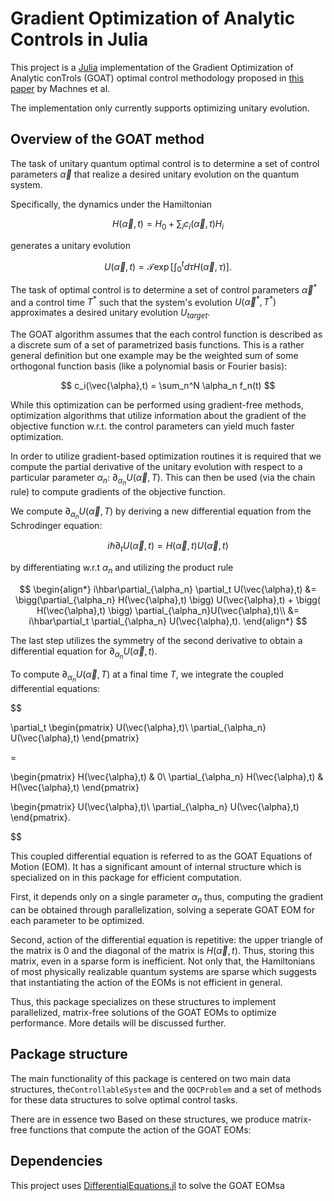# Gradient Optimization of Analytic Controls in Julia

This project is a [Julia](https://julialang.org/) implementation of the Gradient Optimization of Analytic conTrols (GOAT) optimal control methodology proposed in [this paper](https://journals.aps.org/prl/abstract/10.1103/PhysRevLett.120.150401) by Machnes et al.

The implementation only currently supports optimizing unitary evolution. 

## Overview of the GOAT method

The task of unitary quantum optimal control is to determine a set of control parameters $\vec{\alpha}$ that realize a desired unitary evolution on the quantum system. 

Specifically, the dynamics under the Hamiltonian

$$
H(\vec{\alpha},t)  = H_0 + \sum_i c_i(\vec{\alpha},t) H_i
$$

generates a unitary evolution

$$
U(\vec{\alpha},t) = \mathcal{T}\exp \bigg[ \int_0^t d\tau H(\vec{\alpha},\tau) \bigg].
$$

The task of optimal control is to determine a set of control parameters $\vec{\alpha}^*$ and a control time $T^*$ such that the system's evolution $U(\vec{\alpha}^*, T^*)$ approximates a desired unitary evolution $U_{target}$. 

The GOAT algorithm assumes that the each control function is described as a discrete sum of a set of parametrized basis functions. This is a rather general definition but one example may be the weighted sum of some orthogonal function basis (like a polynomial basis or Fourier basis):

$$
c_i(\vec{\alpha},t) = \sum_n^N \alpha_n f_n(t)
$$

While this optimization can be performed using gradient-free methods, optimization algorithms that utilize information about the gradient of the objective function w.r.t. the control parameters can yield much faster optimization. 

In order to utilize gradient-based optimization routines it is required that we compute the partial derivative of the unitary evolution with respect to a particular parameter $\alpha_n$: $\partial_{\alpha_n} U({\vec{\alpha},T})$. This can then be used (via the chain rule) to compute gradients of the objective function. 

We compute $\partial_{\alpha_n} U({\vec{\alpha},T})$ by deriving a new differential equation from the Schrodinger equation:

$$
i\hbar \partial_t U(\vec{\alpha},t) = H(\vec{\alpha},t)U(\vec{\alpha},t)
$$

by differentiating w.r.t $\alpha_n$ and utilizing the product rule

$$
\begin{align*}
i\hbar\partial_{\alpha_n} \partial_t U(\vec{\alpha},t) &= \bigg(\partial_{\alpha_n} H(\vec{\alpha},t) \bigg) U(\vec{\alpha},t) + \bigg( H(\vec{\alpha},t) \bigg) \partial_{\alpha_n}U(\vec{\alpha},t)\\
&= i\hbar\partial_t \partial_{\alpha_n} U(\vec{\alpha},t).
\end{align*}
$$

The last step utilizes the symmetry of the second derivative to obtain a differential equation for $\partial_{\alpha_n} U(\vec{\alpha},t)$. 

To compute $\partial_{\alpha_n} U(\vec{\alpha},T)$ at a final time $T$, we integrate the coupled differential equations:

$$

\partial_t
\begin{pmatrix}
U(\vec{\alpha},t)\\
\partial_{\alpha_n} U(\vec{\alpha},t)
\end{pmatrix}

= 

\begin{pmatrix}
H(\vec{\alpha},t) & 0\\
\partial_{\alpha_n} H(\vec{\alpha},t) & H(\vec{\alpha},t)
\end{pmatrix}

\begin{pmatrix}
U(\vec{\alpha},t)\\
\partial_{\alpha_n} U(\vec{\alpha},t)
\end{pmatrix}.

$$

This coupled differential equation is referred to as the GOAT Equations of Motion (EOM). It has a significant amount of internal structure which is specialized on in this package for efficient computation.

First, it depends only on a single parameter $\alpha_n$ thus, computing the gradient can be obtained through parallelization, solving a seperate GOAT EOM for each parameter to be optimized. 

Second, action of the differential equation is repetitive: the upper triangle of the matrix is $0$ and the diagonal of the matrix is $H(\vec{\alpha},t)$. Thus, storing this matrix, even in a sparse form is inefficient. Not only that, the Hamiltonians of most physically realizable quantum systems are sparse which suggests that instantiating the action of the EOMs is not efficient in general. 

Thus, this package specializes on these structures to implement parallelized, matrix-free solutions of the GOAT EOMs to optimize performance. More details will be discussed further. 

## Package structure

The main functionality of this package is centered on two main data structures, the`ControllableSystem` and the `QOCProblem` and a set of methods for these data structures to solve optimal control tasks.

There are in essence two Based on these structures, we produce matrix-free functions that compute the action of the GOAT EOMs:


## Dependencies

This project uses [DifferentialEquations.jl](https://diffeq.sciml.ai/stable/) to solve the GOAT EOMsa

